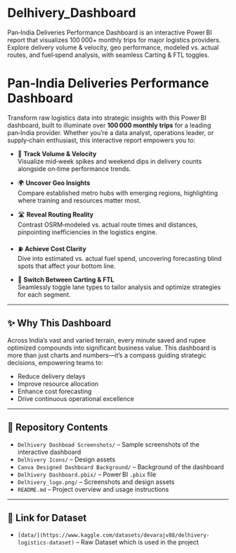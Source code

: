 # Delhivery_Dashboard
Pan‑India Deliveries Performance Dashboard is an interactive Power BI report that visualizes 100 000+ monthly trips for major logistics providers. Explore delivery volume &amp; velocity, geo performance, modeled vs. actual routes, and fuel‑spend analysis, with seamless Carting &amp; FTL toggles.

# Pan‑India Deliveries Performance Dashboard

Transform raw logistics data into strategic insights with this Power BI dashboard, built to illuminate over **100 000 monthly trips** for a leading pan‑India provider. Whether you’re a data analyst, operations leader, or supply‑chain enthusiast, this interactive report empowers you to:

- 🚀 **Track Volume & Velocity**  
  Visualize mid‑week spikes and weekend dips in delivery counts alongside on‑time performance trends.

- 🌍 **Uncover Geo Insights**  
  Compare established metro hubs with emerging regions, highlighting where training and resources matter most.

- 🛣️ **Reveal Routing Reality**  
  Contrast OSRM‑modeled vs. actual route times and distances, pinpointing inefficiencies in the logistics engine.

- ⛽ **Achieve Cost Clarity**  
  Dive into estimated vs. actual fuel spend, uncovering forecasting blind spots that affect your bottom line.

- 🔄 **Switch Between Carting & FTL**  
  Seamlessly toggle lane types to tailor analysis and optimize strategies for each segment.

---

## ✨ Why This Dashboard

Across India’s vast and varied terrain, every minute saved and rupee optimized compounds into significant business value. This dashboard is more than just charts and numbers—it’s a compass guiding strategic decisions, empowering teams to:

- Reduce delivery delays  
- Improve resource allocation  
- Enhance cost forecasting  
- Drive continuous operational excellence  

---

## 📂 Repository Contents

- `Delhivery Dashboad Screenshots/` – Sample screenshots of the interactive dashboard  
- `Delhivery Icons/` – Design assets
- `Canva Designed Dashboard Background/` – Background of the dashboard
- `Delhivery Dashboard.pbix/` – Power BI `.pbix` file  
- `Delhivery_logo.png/` – Screenshots and design assets  
- `README.md` – Project overview and usage instructions  

---
## 📂 Link for Dataset
- `[data/](https://www.kaggle.com/datasets/devarajv88/delhivery-logistics-dataset)` – Raw Dataset which is used in the project
